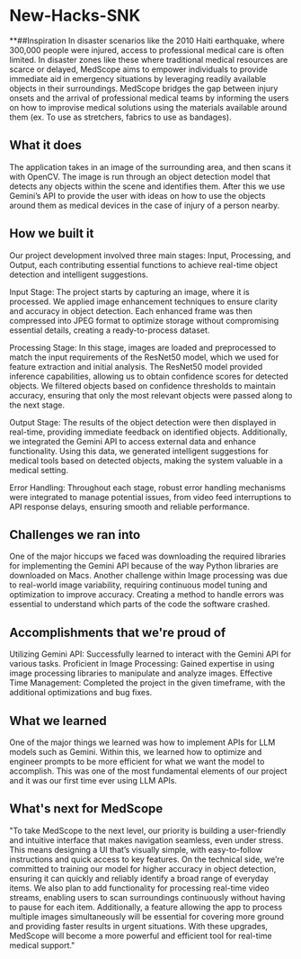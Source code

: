 # New-Hacks-SNK

**##Inspiration
In disaster scenarios like the 2010 Haiti earthquake, where 300,000 people were injured, access to professional medical care is often limited. 
In disaster zones like these where traditional medical resources are scarce or delayed, MedScope aims to empower individuals to provide immediate aid in emergency situations by leveraging readily available objects in their surroundings.
MedScope bridges the gap between injury onsets and the arrival of professional medical teams by informing the users on how to improvise medical solutions using the materials available around them (ex. To use as stretchers, fabrics to use as bandages). 

## What it does
The application takes in an image of the surrounding area, and then scans it with OpenCV. The image is run through an object detection model that detects any objects within the scene and identifies them. After this we use Gemini’s API to provide the user with ideas on how to use the objects around them as medical devices in the case of injury of a person nearby.

## How we built it
Our project development involved three main stages: Input, Processing, and Output, each contributing essential functions to achieve real-time object detection and intelligent suggestions.

Input Stage:
The project starts by capturing an image, where it is processed. We applied image enhancement techniques to ensure clarity and accuracy in object detection. Each enhanced frame was then compressed into JPEG format to optimize storage without compromising essential details, creating a ready-to-process dataset.

Processing Stage:
In this stage, images are loaded and preprocessed to match the input requirements of the ResNet50 model, which we used for feature extraction and initial analysis. The ResNet50 model provided inference capabilities, allowing us to obtain confidence scores for detected objects. We filtered objects based on confidence thresholds to maintain accuracy, ensuring that only the most relevant objects were passed along to the next stage.

Output Stage:
The results of the object detection were then displayed in real-time, providing immediate feedback on identified objects. Additionally, we integrated the Gemini API to access external data and enhance functionality. Using this data, we generated intelligent suggestions for medical tools based on detected objects, making the system valuable in a medical setting.

Error Handling:
Throughout each stage, robust error handling mechanisms were integrated to manage potential issues, from video feed interruptions to API response delays, ensuring smooth and reliable performance.



## Challenges we ran into
One of the major hiccups we faced was downloading the required libraries for implementing the Gemini API because of the way Python libraries are downloaded on Macs. Another challenge within Image processing was due to real-world image variability, requiring continuous model tuning and optimization to improve accuracy. Creating a method to handle errors was essential to understand which parts of the code the software crashed.


## Accomplishments that we're proud of
Utilizing Gemini API: Successfully learned to interact with the Gemini API for various tasks.
Proficient in Image Processing: Gained expertise in using image processing libraries to manipulate and analyze images.
Effective Time Management: Completed the project in the given timeframe, with the additional optimizations and bug fixes.


## What we learned
One of the major things we learned was how to implement APIs for LLM models such as Gemini. Within this, we learned how to optimize and engineer prompts to be more efficient for what we want the model to accomplish. This was one of the most fundamental elements of our project and it was our first time ever using LLM APIs.

## What's next for MedScope
"To take MedScope to the next level, our priority is building a user-friendly and intuitive interface that makes navigation seamless, even under stress. This means designing a UI that’s visually simple, with easy-to-follow instructions and quick access to key features. On the technical side, we’re committed to training our model for higher accuracy in object detection, ensuring it can quickly and reliably identify a broad range of everyday items. We also plan to add functionality for processing real-time video streams, enabling users to scan surroundings continuously without having to pause for each item. Additionally, a feature allowing the app to process multiple images simultaneously will be essential for covering more ground and providing faster results in urgent situations. With these upgrades, MedScope will become a more powerful and efficient tool for real-time medical support."
